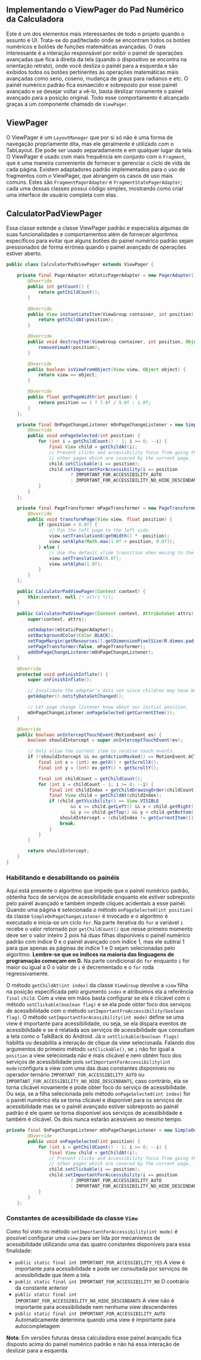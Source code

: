 ## Implementando o ViewPager do Pad Numérico da Calculadora
Este é um dos elementos mais interessantes de todo o projeto quando o assunto é UI. Trata-se do pad/teclado onde se encontram todos os botões numéricos e botões de funções matemáticas avançadas. O mais interessante é a interação responsável por exibir o painel de operações avançadas que fica à direita da tela (quando o dispositivo se encontra na orientação retrato), onde você desliza o painél para a esquerda e são exibidos todos os botões pertinentes às operações matemáticas mais avançadas como seno, coseno, mudança de graus para radianos e etc. O painél numérico padrão fica esmaecido e sobreposto por esse painél avançado e se desejar voltar a vê-lo, basta deslizar novamente o painel avançado para a posição original. Todo esse comportamento é alcançado graças a um componente chamado de `ViewPager`. 

## ViewPager
O ViewPager é um `LayoutManager` que por si só não é uma forma de navegação propriamente dita, mas ele geralmente é utilizado com o TabLayout. Ele pode ser usado separadamente e em qualquer lugar da tela. O ViewPager é usado com mais frequência em conjunto com o `Fragment`, que é uma maneira conveniente de fornecer e gerenciar o ciclo de vida de cada página. Existem adaptadores padrão implementados para o uso de fragmentos com o ViewPager, que abrangem os casos de uso mais comuns. Estes são `FragmentPagerAdapter` e `FragmentStatePagerAdapter`; cada uma dessas classes possui código simples, mostrando como criar uma interface de usuário completa com elas.

## CalculatorPadViewPager
Essa classe estende a classe ViewPager padrão e especializa algumas de suas funcionalidades e comportamentos além de fornecer algoritmos específicos para evitar que alguns botões do painel numérico padrão sejam pressionados de forma errônea quando o painel avançado de operações estiver aberto. 

```java
public class CalculatorPadViewPager extends ViewPager {

    private final PagerAdapter mStaticPagerAdapter = new PagerAdapter() {
        @Override
        public int getCount() {
            return getChildCount();
        }

        @Override
        public View instantiateItem(ViewGroup container, int position) {
            return getChildAt(position);
        }

        @Override
        public void destroyItem(ViewGroup container, int position, Object object) {
            removeViewAt(position);
        }

        @Override
        public boolean isViewFromObject(View view, Object object) {
            return view == object;
        }

        @Override
        public float getPageWidth(int position) {
            return position == 1 ? 7.0f / 9.0f : 1.0f;
        }
    };

    private final OnPageChangeListener mOnPageChangeListener = new SimpleOnPageChangeListener() {
        @Override
        public void onPageSelected(int position) {
            for (int i = getChildCount() - 1; i >= 0; --i) {
                final View child = getChildAt(i);
                // Prevent clicks and accessibility focus from going through to descendants of
                // other pages which are covered by the current page.
                child.setClickable(i == position);
                child.setImportantForAccessibility(i == position
                        ? IMPORTANT_FOR_ACCESSIBILITY_AUTO
                        : IMPORTANT_FOR_ACCESSIBILITY_NO_HIDE_DESCENDANTS);
            }
        }
    };

    private final PageTransformer mPageTransformer = new PageTransformer() {
        @Override
        public void transformPage(View view, float position) {
            if (position < 0.0f) {
                // Pin the left page to the left side.
                view.setTranslationX(getWidth() * -position);
                view.setAlpha(Math.max(1.0f + position, 0.0f));
            } else {
                // Use the default slide transition when moving to the next page.
                view.setTranslationX(0.0f);
                view.setAlpha(1.0f);
            }
        }
    };

    public CalculatorPadViewPager(Context context) {
        this(context, null /* attrs */);
    }

    public CalculatorPadViewPager(Context context, AttributeSet attrs) {
        super(context, attrs);

        setAdapter(mStaticPagerAdapter);
        setBackgroundColor(Color.BLACK);
        setPageMargin(getResources().getDimensionPixelSize(R.dimen.pad_page_margin));
        setPageTransformer(false, mPageTransformer);
        addOnPageChangeListener(mOnPageChangeListener);
    }

    @Override
    protected void onFinishInflate() {
        super.onFinishInflate();

        // Invalidate the adapter's data set since children may have been added during inflation.
        getAdapter().notifyDataSetChanged();

        // Let page change listener know about our initial position.
        mOnPageChangeListener.onPageSelected(getCurrentItem());
    }

    @Override
    public boolean onInterceptTouchEvent(MotionEvent ev) {
        boolean shouldIntercept = super.onInterceptTouchEvent(ev);

        // Only allow the current item to receive touch events.
        if (!shouldIntercept && ev.getActionMasked() == MotionEvent.ACTION_DOWN) {
            final int x = (int) ev.getX() + getScrollX();
            final int y = (int) ev.getY() + getScrollY();

            final int childCount = getChildCount();
            for (int i = childCount - 1; i >= 0; --i) {
                final int childIndex = getChildDrawingOrder(childCount, i);
                final View child = getChildAt(childIndex);
                if (child.getVisibility() == View.VISIBLE
                        && x >= child.getLeft() && x < child.getRight()
                        && y >= child.getTop() && y < child.getBottom()) {
                    shouldIntercept = (childIndex != getCurrentItem());
                    break;
                }
            }
        }

        return shouldIntercept;
    }
}
```
### Habilitando e desabilitando os painéis 
Aqui está presente o algoritmo que impede que o painél numérico padrão, obtenha foco de serviços de acessibilidade enquanto ele estiver sobreposto pelo painél avançado e também impede cliques acidentais a esse painél. Quando uma página é selecionada o método `onPageSelected(int position)` da classe `SimpleOnPageChangeListener` é invocado e o algoritmo é executado e inicia-se um ciclo `for`. Na parte iterativa do `for` a variável `i` recebe o valor retornado por `getChildCount()` que nesse primeiro momento deve ser o valor inteiro 2 pois há duas filhas disponíveis o painél numérico padrão com índice 0 e o painél avançado com índice 1, mas ele subtraí 1 para que apenas as páginas de índice 1 e 0 sejam selecionadas pelo algoritmo. **Lembre-se que os índices na maioria das linguagens de programação começam em 0.** Na parte condicional do `for` enquanto `i` for maior ou igual a 0 o valor de `i` é decrementado e o `for` roda regressivamente. 

O método `getChildAt(int index)` da classe `ViewGroup` devolve a `view` filha na posição especificada pelo argumento `index` e atribuímos ela a referência `final` `child`. Com a view em mãos basta configurar se ela é clicável com o método `setClickable(boolean flag)` e se ela pode obter foco dos serviços de acessibilidade com o método `setImportantFroAccessibility(boolean flag)`. O método `setImportantForAcessibility(int mode)` define se uma view é importante para acessibilidade, ou seja, se ela dispara eventos de acessibilidade e se é relatada aos serviços de acessibilidade que consultam a tela como o TalkBack do Android. Já o `setClickable(boolean flags)` habilita ou desabilita a interação de clique da view selecionada. Falando dos argumentos do primeiro método `setClickable()`, se `i` não for igual a `position` a view selecionada não é mais clicável e nem obtém foco dos serviços de acessibilidade pois `setImportantForAccessibility(int mode)`configura a view com uma das duas constantes disponíveis no operador ternário `IMPORTANT_FOR_ACCESSIBILITY_AUTO` ou `IMPORTANT_FOR_ACCESSIBILITY_NO_HIDE_DESCENDANTS`, caso contrário, ela se torna clicável novamente e pode obter foco do serviço de acessibilidade. Ou seja, se a filha selecionada pelo método `onPageSelected(int index)` for o painél numérico ela se torna clicável e disponível para os serviços de acessibilidade mas se o painél avançado estiver sobreposto ao painél padrão é ele quem se torna disponível aos serviços de acessibilidade e também é clicável. Os dois nunca estarão acessíveis ao mesmo tempo.        

```java
private final OnPageChangeListener mOnPageChangeListener = new SimpleOnPageChangeListener() {
        @Override
        public void onPageSelected(int position) {
            for (int i = getChildCount() - 1; i >= 0; --i) {
                final View child = getChildAt(i);
                // Prevent clicks and accessibility focus from going through to descendants of
                // other pages which are covered by the current page.
                child.setClickable(i == position);
                child.setImportantForAccessibility(i == position
                        ? IMPORTANT_FOR_ACCESSIBILITY_AUTO
                        : IMPORTANT_FOR_ACCESSIBILITY_NO_HIDE_DESCENDANTS);
            }
        }
    };
```
### Constantes de acessibilidade da classe `View`
Como foi visto no método `setImportantForAccessibility(int mode)` é possível configurar uma `view` para ser lida por mecanismos de acessibilidade utilizando uma das quatro constantes disponíveis para essa finalidade: 

* `public static final int IMPORTANT_FOR_ACCESSIBILITY_YES`
A view é importante para acessibilidade e pode ser consultada por serviços de acessibilidade que lêem a tela. 
* `public static final int IMPORTANT_FOR_ACCESSIBILITY_NO`
O contrário da constante anterior 
* `public static final int IMPORTANT_FOR_ACCESSIBILITY_NO_HIDE_DESCENDANTS`
A view não é importante para acessibilidade nem nenhuma view descendentes 
* `public static final int IMPORTANT_FOR_ACCESSIBILITY_AUTO`
Automaticamente determina quando uma view é importante para autocompletagem 


   

**Nota**: Em versões futuras dessa calculadora esse painel avançado fica disposto acima do painel numérico padrão e não há essa interação de deslizar para a esquerda.     
